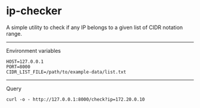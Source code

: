 # ip-checker
A simple utility to check if any IP belongs to a given list of CIDR notation range.

---

Environment variables
```
HOST=127.0.0.1
PORT=8000
CIDR_LIST_FILE=/path/to/example-data/list.txt
```

---
Query
```shell
curl -o - http://127.0.0.1:8000/check?ip=172.20.0.10
```